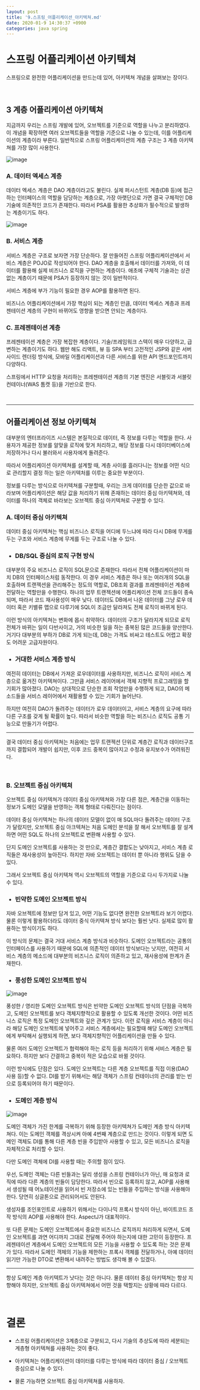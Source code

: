 ```yaml
---
layout: post
title: '9.스프링_어플리케이션_아키텍쳐.md'
date: 2020-01-9 14:30:37 +0900
categories: java spring
---
```



# 스프링 어플리케이션 아키텍쳐

스프링으로 완전한 어플리케이션을 만드는데 있어, 아키텍쳐 개념을 살펴보는 장이다.

<br>

## 3 계층 어플리케이션 아키텍쳐

지금까지 우리는 스프링 개발에 있어, 오브젝트를 기준으로 역할을 나누고 분리하였다. 이 개념을 확장하면 여러 오브젝트들을 역할을 기준으로 나눌 수 있는데, 이를 어플리케이션의 계층이라 부른다. 일반적으로 스프링 어플리케이션의 계층 구조는 3 계층 아키텍쳐를 가장 많이 사용한다.

![image](https://user-images.githubusercontent.com/37537207/73055803-f2738c80-3ed0-11ea-96fb-5443200c949e.png)

### A. 데이터 엑세스 계층

데이터 엑세스 계층은 DAO 계층이라고도 불린다. 실제 퍼시스턴트 계층(DB 등)에 접근하는 인터페이스의 역할을 담당하는 계층으로, 가장 아랫단으로 가면 결국 구체적인 DB 기술에 의존적인 코드가 존재한다. 따라서 PSA를 활용한 추상화가 필수적으로 발생하는 계층이기도 하다.

![image](https://user-images.githubusercontent.com/37537207/73056007-58f8aa80-3ed1-11ea-810d-8bc3db109b09.png)

### B. 서비스 계층

서비스 계층은 구조로 보자면 가장 단순하다. 잘 만들어진 스프링 어플리케이션에서 서비스 계층은 POJO로 작성되어야 한다. DAO 계층을 호출해서 데이터를 가져와, 이 데이터를 활용해 실제 비즈니스 로직을 구현하는 계층이다. 애초에 구체적 기술과는 상관 없는 계층이기 때문에 PSA가 등장하지 않는 것이 일반적이다.

서비스 계층에 부가 기능이 필요한 경우 AOP를 활용하면 된다.

비즈니스 어플리케이션에서 가장 핵심이 되는 계층인 만큼, 데이터 엑세스 계층과 프레젠테이션 계층의 구현이 바뀌어도 영향을 받으면 안되는 계층이다.

### C. 프레젠테이션 계층

프레젠테이션 계층은 가장 복잡한 계층이다. 기술/프레임워크 스텍이 매우 다양하고, 급변하는 계층이기도 하다. 웹만 해도 리액트, 뷰 등 SPA 부터 고전적인 JSP와 같은 서버사이드 렌더링 방식에, 모바일 어플리케이션과 다른 서비스를 위한 API 엔드포인트까지 다양하다.

스프링에서 HTTP 요청을 처리하는 프레젠테이션 계층의 기본 엔진은 서블릿과 서블릿 컨테이너(WAS 톰캣 등)을 기반으로 한다.

<br>

---

## 어플리케이션 정보 아키텍쳐

대부분의 엔터프라이즈 시스템은 본질적으로 데이터, 즉 정보를 다루는 역할을 한다. 사용자가 제공한 정보를 알맞을 로직에 맞겨 처리하고, 해당 정보를 다시 데이터베이스에 저장하거나 다시 불러와서 사용자에게 돌려준다.

따라서 어플리케이션 아키텍쳐를 설계할 때, 계층 사이를 흘러다니는 정보를 어떤 식으로 관리할지 결정 하는 일은 아키텍처를 이루는 중요한 부분이다.

정보를 다루는 방식으로 아키텍쳐를 구분할때, 우리는 크게 데이터를 단순한 값으로 바라보며 어플리케이션은 해당 값을 처리하기 위해 존재하는 데이터 중심 아키텍쳐와, 데이터를 하나의 객체로 바라보는 오브젝트 중심 아키텍쳐로 구분할 수 있다.

### A. 데이터 중심 아키텍쳐

데이터 중심 아키텍쳐는 핵심 비즈니스 로직을 어디에 두느냐에 따라 다시 DB에 무게를 두는 구조와 서비스 계층에 무게를 두는 구조로 나눌 수 있다.

- ### DB/SQL 중심의 로직 구현 방식

대부분의 주요 비즈니스 로직이 SQL문으로 존재한다. 따라서 전체 어플리케이션이 마치 DB의 인터페이스처럼 동작한다. 이 경우 서비스 계층은 하나 또는 여러개의 SQL을 호출하며 트랜젝션을 관리해주는 정도의 역할로, DB조회 결과를 프레젠테이션 계층에 전달하는 역할만을 수행한다. 하나의 업무 트랜젝션에 어플리케이션 전체 코드들이 종속되며, 따라서 코드 재사용성이 매우 낮다. 데이터도 DB에서 나온 데이터를 그냥 로우 데이터 혹은 키밸류 맵으로 다루기에 SQL이 조금만 달라져도 전체 로직이 바뀌게 된다.

이런 방식의 아키텍쳐는 변화에 몹시 취약하다. 데이터의 구조가 달라지게 되므로 로직 전체가 바뀌는 일이 다반사이고, 거의 비슷한 일을 하는 중복된 많은 코드들을 양산한다. 거기다 대부분의 부하가 DB로 가게 되는데, DB는 가격도 비싸고 테스트도 어렵고 확장도 어려운 고급자원이다.

- ### 거대한 서비스 계층 방식

여전히 데이터는 DB에서 가져온 로우데이터를 사용하지만, 비즈니스 로직이 서비스 계층으로 옮겨진 아키텍쳐이다. 그만큼 서비스 레이어에서 객체 지향적 프로그래밍을 할 기회가 많아졌다. DAO는 상대적으로 단순한 조회 작업만을 수행하게 되고, DAO의 메소드들을 서비스 레이어에서 재활용할 수 있는 기회가 늘어난다.

하지만 여전히 DAO가 돌려주는 데이터가 로우 데이터이고, 서비스 계층의 요구에 따라 다른 구조를 갖게 될 확률이 높다. 따라서 비슷한 역할을 하는 비즈니스 로직도 공통 기능으로 만들기가 어렵다.

---

결국 데이터 중심 아키텍쳐는 처음에는 업무 트랜젝션 단위로 계층간 로직과 데이터구조까지 결합되어 개발이 쉽지만, 이후 코드 중복이 많아지고 수정과 유지보수가 어려워진다.

<br>

### B. 오브젝트 중심 아키텍쳐

오브젝트 중심 아키텍쳐가 데이터 중심 아키텍쳐와 가장 다른 점은, 계층간을 이동하는 정보가 도메인 모델을 반영하는 객체 형태로 다뤄진다는 점이다.

데이터 중심 아키텍쳐는 하나의 데이터 모델이 없이 매 SQL마다 돌려주는 데이터 구조가 달랐지만, 오브젝트 중심 아크텍쳐는 처음 도메인 분석을 잘 해서 오브젝트를 잘 설계하면 어떤 SQL도 하나의 오브젝트로 변환해 사용할 수 있다.

단지 도메인 오브젝트를 사용하는 것 만으로, 계층간 결합도는 낮아지고, 서비스 계층 로직들은 재사용성이 높아진다. 하지만 자바 오브젝트는 데이터 뿐 아니라 행위도 담을 수 있다.

그래서 오브젝트 중심 아키텍쳐 역시 오브젝트의 역할을 기준으로 다시 두가지로 나눌 수 있다.

- ### 빈약한 도메인 오브젝트 방식

자바 오브젝트에 정보만 담겨 있고, 어떤 기능도 없다면 완전한 오브젝트라 보기 어렵다. 물론 이렇게 활용하더라도 데이터 중식 아키텍쳐 방식 보다는 훨씬 낫다. 실제로 많이 활용하는 방식이기도 하다.

이 방식의 문제는 결국 거대 서비스 계층 방식과 비슷하다. 도메인 오브젝트라는 공통의 인터페이스를 사용하기 때문에 SQL에 의존적인 데이터 방식보다는 낫지만, 여전히 서비스 계층의 메소드에 대부분의 비즈니스 로직이 의존하고 있고, 재사용성에 한계가 존재한다.

- ### 풍성한 도메인 오브젝트 방식

![image](https://user-images.githubusercontent.com/37537207/73059127-62d1dc00-3ed8-11ea-82cf-1aa45fd5a901.png)

풍성한 / 영리한 도메인 오브젝트 방식은 빈약한 도메인 오브젝트 방식의 단점을 극복하고, 도메인 오브젝트를 보다 객체지향적으로 활용할 수 있도록 개선한 것이다. 어떤 비즈니스 로직은 특정 도메인 오브젝트와 깊은 관계가 있다. 이런 로직을 서비스 계층이 아니라 해당 도메인 오브젝트에 넣어주고 서비스 계층에서는 필요할때 해당 도메인 오브젝트에게 부탁해서 실행되게 하면, 보다 객체지향적인 어플리케이션을 만들 수 있다.

물론 여러 도메인 오브젝트가 협력해야 하는 로직 등을 처리하기 위해 서비스 계층은 필요하다. 하지만 보다 간결하고 중복이 적은 모습으로 바뀔 것이다.

이런 방식에도 단점은 있다. 도메인 오브젝트는 다른 계층 오브젝트를 직접 이용(DAO 사용 등)할 수 없다. DI를 받기 위해서는 해당 객체가 스프링 컨테이너의 관리를 받는 빈으로 등록되어야 하기 때문이다.

- ### 도메인 계층 방식

![image](https://user-images.githubusercontent.com/37537207/73059560-50a46d80-3ed9-11ea-8bc0-770b7f8aa073.png)

도메인 객체가 가진 한계를 극복하기 위해 등장한 아키텍쳐가 도메인 계층 방식 아키텍쳐다. 이는 도메인 객체를 격상시켜 아예 4번째 계층으로 만드는 것이다. 이렇게 되면 도메인 객체도 DI를 통해 다른 계층 빈을 주입받아 사용할 수 있고, 모든 비즈니스 로직을 자체적으로 처리할 수 있다.

다만 도메인 객체에 DI를 사용할 때는 주의할 점이 있다.

우선, 도메인 객체는 다른 빈들과는 달리 생성을 스프링 컨테이너가 아닌, 매 요청과 로직에 따라 다른 계층의 빈들이 담당한다. 따라서 빈으로 등록하지 않고, AOP를 사용해서 생성될 때 어노테이션을 읽어서 빈 저장소에 있는 빈들을 주입하는 방식을 사용해야 한다. 당연히 싱글톤으로 관리되어서도 안된다.

생성자를 조인포인트로 사용하기 위해서는 다이나믹 프록시 방식이 아닌, 바이트코드 조작 방식의 AOP를 사용해야 한다. AspectJ가 대표적이다.

또 다른 문제는 도메인 오브젝트에서 중요한 비즈니스 로직까지 처리하게 되면서, 도메인 오브젝트를 과연 어디까지 그대로 전달해 주어야 하는지에 대한 고민이 등장한다. 프레젠테이션 계층에서 도메인 오브젝트의 모든 기능을 사용할 수 있도록 하는 것은 문제가 있다. 따라서 도메인 객체의 기능을 제한하는 프록시 객체를 전달하거나, 아예 데이터 읽기만 가능한 DTO로 변환해서 내려주는 방법도 생각해 볼 수 있겠다.

---

항상 도메인 계층 아키텍트가 낫다는 것은 아니다. 물론 데이터 중심 아키텍쳐는 항상 지향해야 하지만, 오브젝트 중심 아키텍쳐에서 어떤 것을 택할지는 상황에 따라 다르다.

<br>

# 결론

- 스프링 어플리케이션은 3계층으로 구분되고, 다시 기술의 추상도에 따라 세분되는 계층형 아키텍쳐를 사용하는 것이 좋다.

- 아키텍쳐는 어플리케이션이 데이터를 다루는 방식에 따라 데이터 중심 / 오브젝트 중심으로 나눌 수 있다.

- 물론 가능하면 오브젝트 중심 아키텍쳐를 사용하자.
